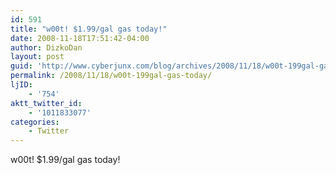 ```yaml
---
id: 591
title: "w00t! $1.99/gal gas today!"
date: 2008-11-18T17:51:42-04:00
author: DizkoDan
layout: post
guid: 'http://www.cyberjunx.com/blog/archives/2008/11/18/w00t-199gal-gas-today/'
permalink: /2008/11/18/w00t-199gal-gas-today/
ljID:
    - '754'
aktt_twitter_id:
    - '1011833077'
categories:
    - Twitter
---
```


w00t! $1.99/gal gas today!